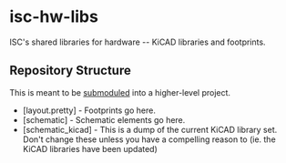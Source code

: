 # isc-hw-libs
ISC's shared libraries for hardware -- KiCAD libraries and footprints.

## Repository Structure
This is meant to be [submoduled](https://git-scm.com/book/en/v2/Git-Tools-Submodules) into a higher-level project.

- [layout.pretty] - Footprints go here.
- [schematic] - Schematic elements go here.
- [schematic_kicad] - This is a dump of the current KiCAD library set. Don't change these unless you have a compelling reason to (ie. the KiCAD libraries have been updated)
